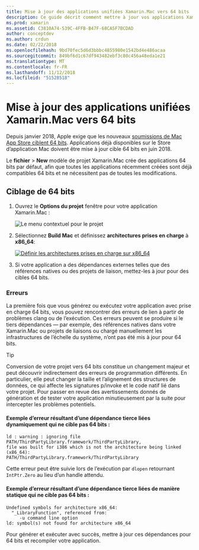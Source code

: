 ```yaml
---
title: Mise à jour des applications unifiées Xamarin.Mac vers 64 bits
description: Ce guide décrit comment mettre à jour vos applications Xamarin.Mac pour des cibles 64 bits. Il fournit également des exemples de types d’erreurs qui peuvent survenir lors de cette modification.
ms.prod: xamarin
ms.assetid: C3810A74-539C-4FFB-B47F-68CA5F7BCDAD
author: conceptdev
ms.author: crdun
ms.date: 02/22/2018
ms.openlocfilehash: 9bd70fec5d6d3bbbc4855980e1542bd4e486acaa
ms.sourcegitcommit: 849bf6d1c67df943482ebf3c80c456a48eda1e21
ms.translationtype: MT
ms.contentlocale: fr-FR
ms.lasthandoff: 11/12/2018
ms.locfileid: "51528518"
---
```

# <a name="updating-xamarinmac-unified-applications-to-64-bit"></a>Mise à jour des applications unifiées Xamarin.Mac vers 64 bits

Depuis janvier 2018, Apple exige que les nouveaux [soumissions de Mac App Store ciblent 64 bits](https://developer.apple.com/news/?id=06282017a). Applications déjà disponibles sur le Store d’application Mac doivent être mise à jour cible 64 bits en juin 2018.

Le **fichier** > **New** modèle de projet Xamarin.Mac crée des applications 64 bits par défaut, afin que toutes les applications récemment créées sont déjà compatibles 64 bits et ne nécessitent pas de toutes les modifications.

## <a name="targeting-64-bit"></a>Ciblage de 64 bits

1. Ouvrez le **Options du projet** fenêtre pour votre application Xamarin.Mac :

   ![Le menu contextuel pour le projet](mac-64-bit-images/1-contextual_menu-vsmac.png "le menu contextuel du projet")

2. Sélectionnez **Build Mac** et définissez **architectures prises en charge** à **x86\_64**:

   [![Définir les architectures prises en charge sur x86_64](mac-64-bit-images/2-project_options-vsmac.png "x86_64 affectant les architectures prises en charge")](mac-64-bit-images/2-project_options-vsmac-large.png#lightbox)

3. Si votre application a des dépendances externes telles que des références natives ou des projets de liaison, mettez-les à jour pour des cibles 64 bits.

### <a name="errors"></a>Erreurs

La première fois que vous générez ou exécutez votre application avec prise en charge 64 bits, vous pouvez rencontrer des erreurs de lien à partir de problèmes clang ou de l’exécution. Ces erreurs peuvent se produire si le tiers dépendances — par exemple, des références natives dans votre Xamarin.Mac ou projets de liaisons ou chargé manuellement les infrastructures de l’échelle du système, n’ont pas été mis à jour pour 64 bits.

> [!TIP]
> Conversion de votre projet vers 64 bits constitue un changement majeur et peut découvrir indirectement des erreurs de programmation différents. En particulier, elle peut changer la taille et l’alignement des structures de données, ce qui affecte les signatures p/invoke et le code natif lié dans votre projet. Pour passer en revue des avertissements donnés de génération et de tester votre application minutieusement par la suite pour intercepter les problèmes potentiels.

#### <a name="example-error-resulting-from-a-dynamically-linked-third-party-dependency-that-does-not-target-64-bit"></a>Exemple d’erreur résultant d’une dépendance tierce liées dynamiquement qui ne cible pas 64 bits :

```console
ld : warning : ignoring file PATH/ThirdPartyLibrary.framework/ThirdPartyLibrary, 
file was built for i386 which is not the architecture being linked (x86_64): 
PATH/ThirdPartyLibrary.framework/ThirdPartyLibrary 
```

Cette erreur peut être suivie lors de l’exécution par `dlopen` retournant `IntPtr.Zero` au lieu d’un handle attendu.

#### <a name="example-error-resulting-from-a-statically-linked-third-party-dependency-that-does-not-target-64-bit"></a>Exemple d’erreur résultant d’une dépendance tierce liées de manière statique qui ne cible pas 64 bits :

```console
Undefined symbols for architecture x86_64:
  "_LibraryFunction", referenced from:
     -u command line option
ld: symbol(s) not found for architecture x86_64 
```

Pour générer et exécuter avec succès, mettre à jour ces dépendances pour 64 bits et recompiler votre application.

